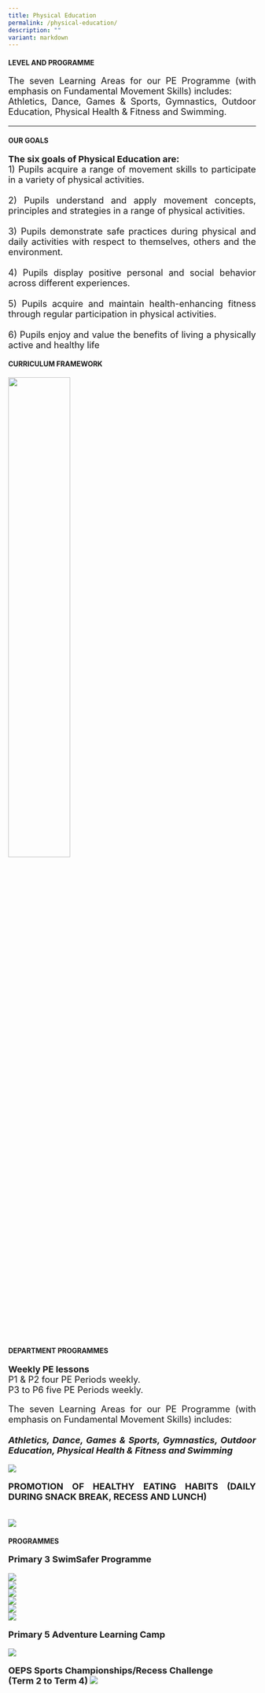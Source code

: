 ```yaml
---
title: Physical Education
permalink: /physical-education/
description: ""
variant: markdown
---
```

<h4><strong>LEVEL AND PROGRAMME</strong></h4>
<p style="font-size:18px" align="justify">The seven Learning Areas for our PE Programme (with emphasis on Fundamental Movement Skills) includes:<br>Athletics, Dance, Games &amp; Sports, Gymnastics, Outdoor Education, Physical Health &amp; Fitness and Swimming.</p><hr>


<h4>OUR GOALS</h4>
<p style="font-size:18px" align="justify"><strong>The six goals of Physical Education are:<br></strong>1) Pupils acquire a range of movement skills to participate in a variety of physical activities.<br><br>2) Pupils understand and apply movement concepts, principles and strategies in a range of physical activities.<br><br>3) Pupils demonstrate safe practices during physical and daily activities with respect to themselves, others and the environment.<br><br>4) Pupils display positive personal and social behavior across different experiences.<br><br>5) Pupils acquire and maintain health-enhancing fitness through regular participation in physical activities.<br><br> 6) Pupils enjoy and value the benefits of living a physically active and healthy life</p>
<h4><strong>CURRICULUM FRAMEWORK</strong></h4>
<img style="width: 50%;" src="/images/pe1.png">


<h4><strong>DEPARTMENT PROGRAMMES</strong></h4>

<p style="font-size:18px" align="justify"><strong>Weekly PE lessons<br></strong>P1 &amp; P2 four PE Periods weekly.<br>P3 to P6 five PE Periods weekly.</p>

<p style="font-size:18px" align="justify">The seven Learning Areas for our PE Programme (with emphasis on Fundamental Movement Skills) includes:<br><br><b><i>Athletics, Dance, Games &amp; Sports, Gymnastics, Outdoor Education, Physical Health &amp; Fitness and Swimming</i></b></p>

<img src="/images/pe2.png">

<p style="font-size:18px" align="justify"><strong>PROMOTION OF HEALTHY EATING HABITS (DAILY DURING SNACK BREAK, RECESS AND LUNCH)</strong></p><br>
<img src="/images/pe3.png">

<h4><strong>PROGRAMMES</strong></h4>

<p style="font-size:18px" align="justify"><b>Primary 3 SwimSafer Programme</b></p><b>
<img src="/images/pe4.jpg"><br>
<img src="/images/pe5.jpg"><br>
<img src="/images/pe6.jpg"><br>
<img src="/images/pe7.jpg"><br>
<img src="/images/pe8.jpg"><br>
<img src="/images/pe9.jpg">
	
<p style="font-size:18px" align="justify">Primary 5 Adventure Learning Camp</p>
<img src="/images/pe10.png">

<p style="font-size:18px" align="justify">OEPS Sports Championships/Recess Challenge <br>(Term 2 to Term 4)
<img src="/images/pe11.png"></p></b>